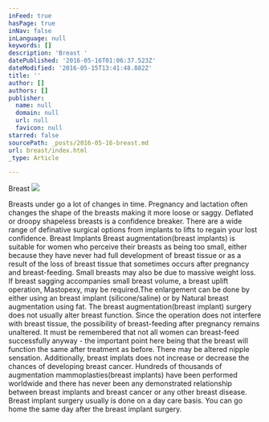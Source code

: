 ```yaml
---
inFeed: true
hasPage: true
inNav: false
inLanguage: null
keywords: []
description: 'Breast '
datePublished: '2016-05-16T01:06:37.523Z'
dateModified: '2016-05-15T13:41:48.882Z'
title: ''
author: []
authors: []
publisher:
  name: null
  domain: null
  url: null
  favicon: null
starred: false
sourcePath: _posts/2016-05-16-breast.md
url: breast/index.html
_type: Article

---
```

Breast ![](https://the-grid-user-content.s3-us-west-2.amazonaws.com/c8dc27e7-da19-4d27-a04e-38a2eaacfd59.jpg)

Breasts under go a lot of changes in time. Pregnancy and lactation often changes the shape of the breasts making it more loose or saggy. Deflated or droopy shapeless breasts is a confidence breaker. There are a wide range of definative surgical options from implants to lifts to regain your lost confidence. Breast Implants Breast augmentation(breast implants) is suitable for women who perceive their breasts as being too small, either because they have never had full development of breast tissue or as a result of the loss of breast tissue that sometimes occurs after pregnancy and breast-feeding. Small breasts may also be due to massive weight loss. If breast sagging accompanies small breast volume, a breast uplift operation, Mastopexy, may be required.The enlargement can be done by either using an breast implant (silicone/saline) or by Natural breast augmentation using fat. The breast augmentation(breast implant) surgery does not usually alter breast function. Since the operation does not interfere with breast tissue, the possibility of breast-feeding after pregnancy remains unaltered. It must be remembered that not all women can breast-feed successfully anyway - the important point here being that the breast will function the same after treatment as before. There may be altered nipple sensation. Additionally, breast implats does not increase or decrease the chances of developing breast cancer. Hundreds of thousands of augmentation mammoplasties(breast implants) have been performed worldwide and there has never been any demonstrated relationship between breast implants and breast cancer or any other breast disease. Breast implant surgery usually is done on a day care basis. You can go home the same day after the breast implant surgery.